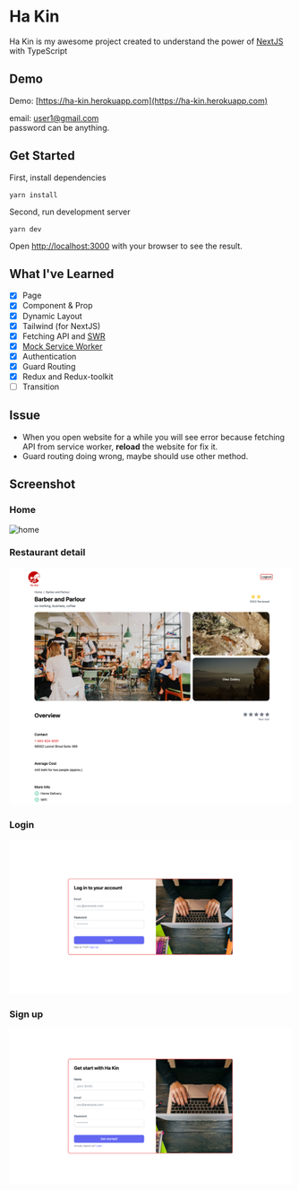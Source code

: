 # Ha Kin

Ha Kin is my awesome project created to understand the power of [NextJS](https://nextjs.org/) with TypeScript

## Demo

Demo: [https://ha-kin.herokuapp.com](https://ha-kin.herokuapp.com)

email: user1@gmail.com\
password can be anything.

## Get Started

First, install dependencies

```
yarn install
```

Second, run development server

```
yarn dev
```

Open [http://localhost:3000](http://localhost:3000/) with your browser to see the result.

## What I've Learned

- [x] Page
- [x] Component & Prop
- [x] Dynamic Layout
- [x] Tailwind (for NextJS)
- [x] Fetching API and [SWR](https://swr.vercel.app/)
- [x] [Mock Service Worker](https://mswjs.io/)
- [x] Authentication
- [x] Guard Routing
- [x] Redux and Redux-toolkit
- [ ] Transition

## Issue

- When you open website for a while you will see error because fetching API from service worker, **reload** the website for fix it.
- Guard routing doing wrong, maybe should use other method.

## Screenshot

### Home

![home](./documents/screenshots/home.png)

### Restaurant detail

![detail](./documents/screenshots/restaurant.png)

### Login

![detail](./documents/screenshots/login.png)

### Sign up

![detail](./documents/screenshots/signup.png)
